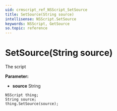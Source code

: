 ```yaml
---
uid: crmscript_ref_NSScript_SetSource
title: SetSource(String source)
intellisense: NSScript.SetSource
keywords: NSScript, GetSource
so.topic: reference
---
```


# SetSource(String source)

The script

**Parameter:** 
* **source** String

```crmscript
NSScript thing;
String source;
thing.SetSource(source);
```

